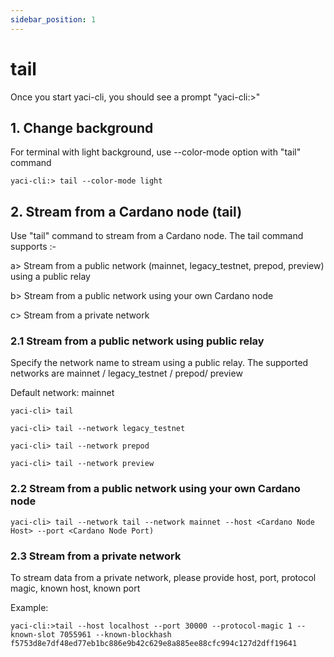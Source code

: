 ```yaml
---
sidebar_position: 1
---
```


# tail

Once you start yaci-cli, you should see a prompt "yaci-cli:>"

## 1. Change background

For terminal with light background, use --color-mode option with "tail" command

```
yaci-cli:> tail --color-mode light
```

## 2. Stream from a Cardano node (tail)

Use "tail" command to stream from a Cardano node. The tail command supports :-

a> Stream from a public network (mainnet, legacy_testnet, prepod, preview) using a public relay

b> Stream from a public network using your own Cardano node

c> Stream from a private network


### 2.1 Stream from a public network using public relay

Specify the network name to stream using a public relay. The supported networks are  mainnet / legacy_testnet / prepod/ preview

Default network: mainnet

```
yaci-cli> tail    

yaci-cli> tail --network legacy_testnet

yaci-cli> tail --network prepod

yaci-cli> tail --network preview
```

### 2.2 Stream from a public network using your own Cardano node

```
yaci-cli> tail --network tail --network mainnet --host <Cardano Node Host> --port <Cardano Node Port)

```

### 2.3 Stream from a private network

To stream data from a private network, please provide host, port, protocol magic, known host, known port

Example:

```
yaci-cli:>tail --host localhost --port 30000 --protocol-magic 1 --known-slot 7055961 --known-blockhash f5753d8e7df48ed77eb1bc886e9b42c629e8a885ee88cfc994c127d2dff19641
```
